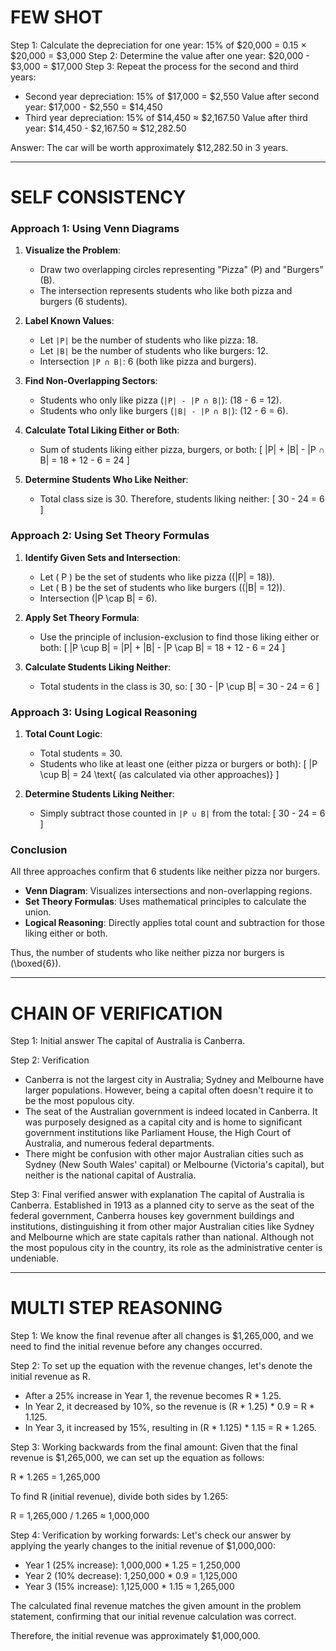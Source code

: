 
# **FEW SHOT**

Step 1: Calculate the depreciation for one year: 15% of $20,000 = 0.15 × $20,000 = $3,000
Step 2: Determine the value after one year: $20,000 - $3,000 = $17,000
Step 3: Repeat the process for the second and third years:
   - Second year depreciation: 15% of $17,000 = $2,550
     Value after second year: $17,000 - $2,550 = $14,450
   - Third year depreciation: 15% of $14,450 ≈ $2,167.50
     Value after third year: $14,450 - $2,167.50 ≈ $12,282.50

Answer: The car will be worth approximately $12,282.50 in 3 years.

---

# **SELF CONSISTENCY**

### Approach 1: Using Venn Diagrams

1. **Visualize the Problem**: 
   - Draw two overlapping circles representing "Pizza" (P) and "Burgers" (B).
   - The intersection represents students who like both pizza and burgers (6 students).

2. **Label Known Values**:
   - Let `|P|` be the number of students who like pizza: 18.
   - Let `|B|` be the number of students who like burgers: 12.
   - Intersection `|P ∩ B|`: 6 (both like pizza and burgers).

3. **Find Non-Overlapping Sectors**:
   - Students who only like pizza (`|P| - |P ∩ B|`): \(18 - 6 = 12\).
   - Students who only like burgers (`|B| - |P ∩ B|`): \(12 - 6 = 6\).

4. **Calculate Total Liking Either or Both**:
   - Sum of students liking either pizza, burgers, or both:
     \[
     |P| + |B| - |P ∩ B| = 18 + 12 - 6 = 24
     \]

5. **Determine Students Who Like Neither**:
   - Total class size is 30. Therefore, students liking neither:
     \[
     30 - 24 = 6
     \]

### Approach 2: Using Set Theory Formulas

1. **Identify Given Sets and Intersection**:
   - Let \( P \) be the set of students who like pizza (\(|P| = 18\)).
   - Let \( B \) be the set of students who like burgers (\(|B| = 12\)).
   - Intersection \(|P \cap B| = 6\).

2. **Apply Set Theory Formula**:
   - Use the principle of inclusion-exclusion to find those liking either or both:
     \[
     |P \cup B| = |P| + |B| - |P \cap B| = 18 + 12 - 6 = 24
     \]

3. **Calculate Students Liking Neither**:
   - Total students in the class is 30, so:
     \[
     30 - |P \cup B| = 30 - 24 = 6
     \]

### Approach 3: Using Logical Reasoning

1. **Total Count Logic**:
   - Total students = 30.
   - Students who like at least one (either pizza or burgers or both):
     \[
     |P \cup B| = 24 \text{ (as calculated via other approaches)}
     \]

2. **Determine Students Liking Neither**:
   - Simply subtract those counted in `|P ∪ B|` from the total:
     \[
     30 - 24 = 6
     \]

### Conclusion

All three approaches confirm that 6 students like neither pizza nor burgers. 

- **Venn Diagram**: Visualizes intersections and non-overlapping regions.
- **Set Theory Formulas**: Uses mathematical principles to calculate the union.
- **Logical Reasoning**: Directly applies total count and subtraction for those liking either or both.

Thus, the number of students who like neither pizza nor burgers is \(\boxed{6}\).

---

# **CHAIN OF VERIFICATION**

Step 1: Initial answer
The capital of Australia is Canberra.

Step 2: Verification
- Canberra is not the largest city in Australia; Sydney and Melbourne have larger populations. However, being a capital often doesn't require it to be the most populous city.
- The seat of the Australian government is indeed located in Canberra. It was purposely designed as a capital city and is home to significant government institutions like Parliament House, the High Court of Australia, and numerous federal departments.
- There might be confusion with other major Australian cities such as Sydney (New South Wales' capital) or Melbourne (Victoria's capital), but neither is the national capital of Australia.

Step 3: Final verified answer with explanation
The capital of Australia is Canberra. Established in 1913 as a planned city to serve as the seat of the federal government, Canberra houses key government buildings and institutions, distinguishing it from other major Australian cities like Sydney and Melbourne which are state capitals rather than national. Although not the most populous city in the country, its role as the administrative center is undeniable.

---

# **MULTI STEP REASONING**

Step 1: We know the final revenue after all changes is $1,265,000, and we need to find the initial revenue before any changes occurred.

Step 2: To set up the equation with the revenue changes, let's denote the initial revenue as R.

- After a 25% increase in Year 1, the revenue becomes R * 1.25.
- In Year 2, it decreased by 10%, so the revenue is (R * 1.25) * 0.9 = R * 1.125.
- In Year 3, it increased by 15%, resulting in (R * 1.125) * 1.15 = R * 1.265.

Step 3: Working backwards from the final amount:
Given that the final revenue is $1,265,000, we can set up the equation as follows:

R * 1.265 = 1,265,000

To find R (initial revenue), divide both sides by 1.265:

R = 1,265,000 / 1.265 ≈ 1,000,000

Step 4: Verification by working forwards:
Let's check our answer by applying the yearly changes to the initial revenue of $1,000,000:

- Year 1 (25% increase): 1,000,000 * 1.25 = 1,250,000
- Year 2 (10% decrease): 1,250,000 * 0.9 = 1,125,000
- Year 3 (15% increase): 1,125,000 * 1.15 ≈ 1,265,000

The calculated final revenue matches the given amount in the problem statement, confirming that our initial revenue calculation was correct. 

Therefore, the initial revenue was approximately $1,000,000.

